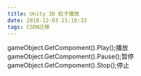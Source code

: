 ```yaml
---
title: Unity 3D 粒子播放
date: 2018-12-03 21:18:33
tags: CSDN迁移
---
```

  gameObject.GetCompoment<ParticleSystem>().Play();播放  
 gameObject.GetCompoment<ParticleSystem>().Pause();暂停  
 gameObject.GetCompoment<ParticleSystem>().Stop();停止

   
 